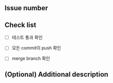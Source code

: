 ## Issue number


## Check list
- [ ] 테스트 통과 확인
- [ ] 모든 commit이 push 확인
- [ ] merge branch 확인


## (Optional) Additional description
